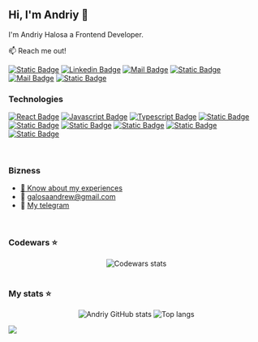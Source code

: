 ## Hi, I'm Andriy 👋

I'm Andriy Halosa a Frontend Developer.

📫 Reach me out!

[![Static Badge](https://img.shields.io/badge/-Andriy_Halosa-0e76a8?style=flat&logo=x&logoColor=white&color=%23000000)](https://x.com/1Galers)
[![Linkedin Badge](https://img.shields.io/badge/-Andriy_Halosa-0e76a8?style=flat&labelColor=0e76a8&logo=linkedin&logoColor=white)](https://www.linkedin.com/in/andriy-halosa-b0900a302/)
[![Mail Badge](https://img.shields.io/badge/-Andriy_Halosa-c0392b?style=flat&labelColor=c0392b&logo=gmail&logoColor=white)](mailto:galosaandrew@gmail.com)
[![Static Badge](https://img.shields.io/badge/Galers-%235865f2?style=flat&logo=discord&logoColor=white&labelColor=%235865f2&cacheSeconds=https%3A%2F%2Fdiscord.com%2Fchannels%2F%40galers&link=https%3A%2F%2Fdiscord.com%2Fchannels%2F%40galers)](https://discord.com/channels/@galers)
[![Mail Badge](https://img.shields.io/badge/-@Andriy_Halosa-e84393?style=flat&labelColor=e84393&logo=instagram&logoColor=white)](https://www.instagram.com/galers_1/)
[![Static Badge](https://img.shields.io/badge/Galers-%40?style=social&logo=telegram&logoColor=%2326A5E4&cacheSeconds=https%3A%2F%2Ft.me%2FGalerss&link=https%3A%2F%2Ft.me%2FGalerss)
](https://t.me/Galerss)
<br/>

### Technologies

[![React Badge](https://img.shields.io/badge/-React-61DBFB?style=for-the-badge&labelColor=black&logo=react&logoColor=61DBFB)](#) [![Javascript Badge](https://img.shields.io/badge/-Javascript-F0DB4F?style=for-the-badge&labelColor=black&logo=javascript&logoColor=F0DB4F)](#) [![Typescript Badge](https://img.shields.io/badge/-Typescript-007acc?style=for-the-badge&labelColor=black&logo=typescript&logoColor=007acc)](#) [![Static Badge](https://img.shields.io/badge/html5-%23E34F26?style=for-the-badge&logo=html5&logoColor=%23E34F26&labelColor=%23000&)](#) [![Static Badge](https://img.shields.io/badge/css3-%231572B6?style=for-the-badge&logo=css3&logoColor=%231572B6&labelColor=%23000)](#) [![Static Badge](https://img.shields.io/badge/sass-%23CC6699?style=for-the-badge&logo=sass&logoColor=%23CC6699&labelColor=%23000)](#) [![Static Badge](https://img.shields.io/badge/reactrouter-%23CA4245?style=for-the-badge&logo=reactrouter&logoColor=%23CA4245&labelColor=%23000)](#) [![Static Badge](https://img.shields.io/badge/redux-%23764ABC?style=for-the-badge&logo=redux&logoColor=%23764ABC&labelColor=%23000)](#) [![Static Badge](https://img.shields.io/badge/axios-%235A29E4?style=for-the-badge&logo=axios&logoColor=%235A29E4&labelColor=%23000)](#)

<br/>

### Bizness

- [📄 Know about my experiences](https://drive.google.com/file/d/1OyI5fT2IK44A28e38ptwbgCJqiQBBHKV/view?usp=sharing)
- 📧 galosaandrew@gmail.com
- 📄 [My telegram](https://t.me/Galerss)

<br/>

### Codewars ⭐

<div align="center">
<img alt="Codewars stats" src="https://www.codewars.com/users/Galers/badges/large"/>
</div>

<br/>

### My stats ⭐
 
<div align="center">
<img alt="Andriy GitHub stats" src="https://github-readme-stats.vercel.app/api?username=galers&show_icons=true&theme=transparent"/>
<img alt="Top langs" src="https://github-readme-stats.vercel.app/api/top-langs/?username=galers&layout=compact&&langs_count=8"/>
</div>

![](https://komarev.com/ghpvc/?username=Galers)
